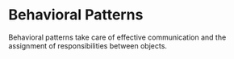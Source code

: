 # Behavioral Patterns
Behavioral patterns take care of effective communication and the assignment of responsibilities between objects.